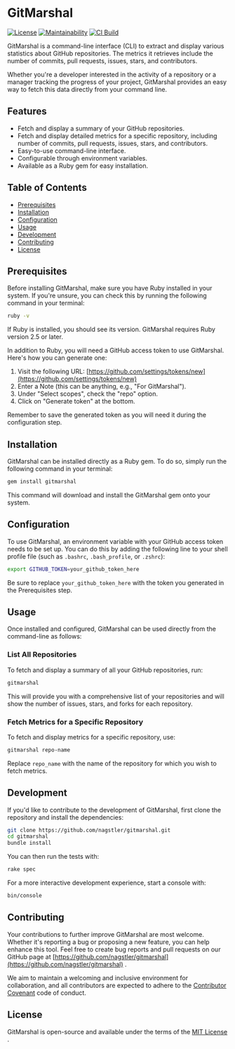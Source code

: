 # GitMarshal
[![License](https://img.shields.io/badge/License-MIT-yellow.svg)](https://opensource.org/licenses/MIT) [![Maintainability](https://api.codeclimate.com/v1/badges/a9c81f4f449374df1e0c/maintainability)](https://codeclimate.com/github/nagstler/gitmarshal/maintainability) [![CI Build](https://github.com/nagstler/gitmarshal/actions/workflows/gem-push.yml/badge.svg?branch=main)](https://github.com/nagstler/gitmarshal/actions/workflows/gem-push.yml)

GitMarshal is a command-line interface (CLI) to extract and display various statistics about GitHub repositories. The metrics it retrieves include the number of commits, pull requests, issues, stars, and contributors.

Whether you're a developer interested in the activity of a repository or a manager tracking the progress of your project, GitMarshal provides an easy way to fetch this data directly from your command line.

## Features

- Fetch and display a summary of your GitHub repositories.
- Fetch and display detailed metrics for a specific repository, including number of commits, pull requests, issues, stars, and contributors.
- Easy-to-use command-line interface.
- Configurable through environment variables.
- Available as a Ruby gem for easy installation.


## Table of Contents 
- [Prerequisites](#prerequisites) 
- [Installation](#installation) 
- [Configuration](#configuration) 
- [Usage](#usage)
- [Development](#development) 
- [Contributing](#contributing) 
- [License](#license)

## Prerequisites

Before installing GitMarshal, make sure you have Ruby installed in your system. If you're unsure, you can check this by running the following command in your terminal:

```bash
ruby -v
```

If Ruby is installed, you should see its version. GitMarshal requires Ruby version 2.5 or later.

In addition to Ruby, you will need a GitHub access token to use GitMarshal. Here's how you can generate one: 
1. Visit the following URL: [https://github.com/settings/tokens/new](https://github.com/settings/tokens/new)
2. Enter a Note (this can be anything, e.g., "For GitMarshal").
3. Under "Select scopes", check the "repo" option.
4. Click on "Generate token" at the bottom.

Remember to save the generated token as you will need it during the configuration step.

## Installation

GitMarshal can be installed directly as a Ruby gem. To do so, simply run the following command in your terminal:

```bash
gem install gitmarshal
```
This command will download and install the GitMarshal gem onto your system.

## Configuration

To use GitMarshal, an environment variable with your GitHub access token needs to be set up. You can do this by adding the following line to your shell profile file (such as `.bashrc`, `.bash_profile`, or `.zshrc`):

```bash
export GITHUB_TOKEN=your_github_token_here
```

Be sure to replace `your_github_token_here` with the token you generated in the Prerequisites step.

## Usage
Once installed and configured, GitMarshal can be used directly from the command-line as follows:

### List All Repositories

To fetch and display a summary of all your GitHub repositories, run:

```bash
gitmarshal
```

This will provide you with a comprehensive list of your repositories and will show the number of issues, stars, and forks for each repository.

### Fetch Metrics for a Specific Repository

To fetch and display metrics for a specific repository, use:

```bash
gitmarshal repo-name
```

Replace `repo_name` with the name of the repository for which you wish to fetch metrics.

## Development

If you'd like to contribute to the development of GitMarshal, first clone the repository and install the dependencies:

```bash
git clone https://github.com/nagstler/gitmarshal.git
cd gitmarshal
bundle install
```



You can then run the tests with:

```bash
rake spec
```

For a more interactive development experience, start a console with:

```bash
bin/console
```

## Contributing

Your contributions to further improve GitMarshal are most welcome. Whether it's reporting a bug or proposing a new feature, you can help enhance this tool. Feel free to create bug reports and pull requests on our GitHub page at [https://github.com/nagstler/gitmarshal](https://github.com/nagstler/gitmarshal) .

We aim to maintain a welcoming and inclusive environment for collaboration, and all contributors are expected to adhere to the [Contributor Covenant](https://www.contributor-covenant.org/)  code of conduct.

## License

GitMarshal is open-source and available under the terms of the [MIT License](https://opensource.org/licenses/MIT) .
